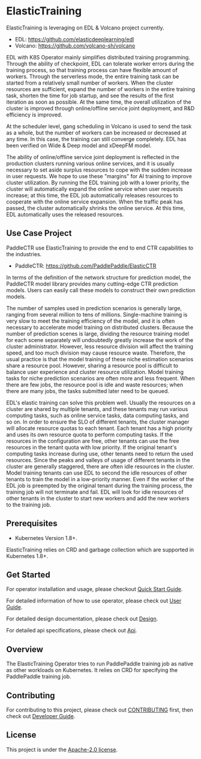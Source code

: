 # ElasticTraining

ElasticTraining is leveraging on EDL & Volcano project currently.

* EDL: https://github.com/elasticdeeplearning/edl
* Volcano: https://github.com/volcano-sh/volcano

EDL with K8S Operator mainly simplifies distributed training programming. Through the ability of checkpoint, EDL can tolerate worker errors during the training process, so that training process can have flexible amount of workers. Through the serverless mode, the entire training task can be started from a relatively small number of workers. When the cluster resources are sufficient, expand the number of workers in the entire training task, shorten the time for job startup, and see the results of the first iteration as soon as possible. At the same time, the overall utilization of the cluster is improved through online/offline service joint deployment, and R&D efficiency is improved.

At the scheduler level, gang scheduling in Volcano is used to send the task as a whole, but the number of workers can be increased or decreased at any time. In this case, the training can still converge completely. EDL has been verified on Wide & Deep model and xDeepFM model.

The ability of online/offline service joint deployment is reflected in the production clusters running various online services, and it is usually necessary to set aside surplus resources to cope with the sudden increase in user requests. We hope to use these "margins" for AI training to improve cluster utilization. By running the EDL training job with a lower priority, the cluster will automatically expand the online service when user requests increase; at this time, the EDL job automatically releases resources to cooperate with the online service expansion. When the traffic peak has passed, the cluster automatically shrinks the online service. At this time, EDL automatically uses the released resources.

## Use Case Project

PaddleCTR use ElasticTraining to provide the end to end CTR capabilities to the industries.

* PaddleCTR: https://github.com/PaddlePaddle/ElasticCTR

In terms of the definition of the network structure for prediction model, the PaddleCTR model library provides many cutting-edge CTR prediction models. Users can easily call these models to construct their own prediction models.

The number of samples used in prediction scenarios is generally large, ranging from several million to tens of millions. Single-machine training is very slow to meet the training efficiency of the model, and it is often necessary to accelerate model training on distributed clusters. Because the number of prediction scenes is large, dividing the resource training model for each scene separately will undoubtedly greatly increase the work of the cluster administrator. However, less resource division will affect the training speed, and too much division may cause resource waste. Therefore, the usual practice is that the model training of these niche estimation scenarios share a resource pool. However, sharing a resource pool is difficult to balance user experience and cluster resource utilization. Model training tasks for niche prediction scenarios are often more and less frequent. When there are few jobs, the resource pool is idle and waste resources; when there are many jobs, the tasks submitted later need to be queued.

EDL's elastic training can solve this problem well. Usually the resources on a cluster are shared by multiple tenants, and these tenants may run various computing tasks, such as online service tasks, data computing tasks, and so on. In order to ensure the SLO of different tenants, the cluster manager will allocate resource quotas to each tenant. Each tenant has a high priority and uses its own resource quota to perform computing tasks. If the resources in the configuration are free, other tenants can use the free resources in the tenant quota with low priority. If the original tenant's computing tasks increase during use, other tenants need to return the used resources. Since the peaks and valleys of usage of different tenants in the cluster are generally staggered, there are often idle resources in the cluster. Model training tenants can use EDL to second the idle resources of other tenants to train the model in a low-priority manner. Even if the worker of the EDL job is preempted by the original tenant during the training process, the training job will not terminate and fail. EDL will look for idle resources of other tenants in the cluster to start new workers and add the new workers to the training job.

## Prerequisites

* Kubernetes Version 1.8+.

ElasticTraining relies on CRD and garbage collection which are supported in Kubernetes 1.8+.

## Get Started

For operator installation and usage, please checkout [Quick Start Guide](docs/quick-start-guide.md).

For detailed information of how to use operator, please check out [User Guide](docs/user-guide.md).

For detailed design documentation, please check out [Design](docs/design.md).

For detailed api specifications, please check out [Api](docs/api.md).

## Overview

The ElasticTraining Operator tries to run PaddlePaddle training job as native as other workloads on Kubernetes. It relies on CRD for specifying the PaddlePaddle training job.

## Contributing

For contributing to this project, please check out [CONTRIBUTING](CONTRIBUTING.md) first, then check out [Developer Guide](docs/developer-guide.md).

## License

This project is under the [Apache-2.0 license](LICENSE).
